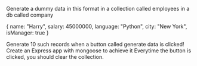Generate a dummy data in this format in a collection called employees in a db called company

{
    name: "Harry",
    salary: 45000000,
    language: "Python",
    city: "New York",
    isManager: true
}

Generate 10 such records when a button called generate data is clicked!
Create an Express app with mongoose to achieve it
Everytime the button is clicked, you should clear the collection.
